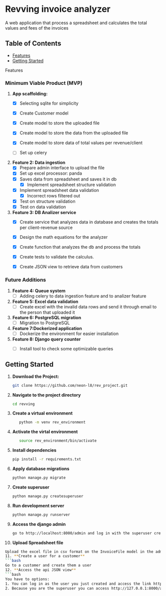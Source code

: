# Revving invoice analyzer
A web application that process a spreadsheet and calculates the total values and fees of the invoices 

## Table of Contents

- [Features](#features)
- [Getting Started](#getting-started)


Features

### Minimum Viable Product (MVP)

1. **App scaffolding:**
   - [x] Selecting sqlite for simplicity
   - [x] Create Customer model
   - [x] Create model to store the uploaded file
   - [x] Create model to store the data from the uploaded file
   - [x] Create model to store data of total values per revenue/client
   - [ ] Set up celery


2. **Feature 2: Data ingestion**
   - [x] Prepare admin interface to upload the file
   - [x] Set up excel processor: panda
   - [x] Saves data from spreadsheet and saves it in db
      - [x] Implement spreadsheet structure validation
   - [x] Implement spreadsheet data validation
      - [x] Incorrect rows filtered out
   - [x] Test on structure validation
   - [x] Test on data validation

3. **Feature 3: DB Analizer service**
   - [x] Create service that analyzes data in database and creates the totals per client-revenue source
   - [x] Design the math equations for the analyzer
   - [x] Create function that analyzes the db and process the totals
   - [x] Create tests to validate the calculus.
   - [x] Create JSON view to retrieve data from customers


### Future Additions

1. **Feature 4: Queue system**
   - [ ] Adding celery to data ingestion feature and to analizer feature

2. **Feature 5: Excel data validation**
   - [ ] Create excel with the invalid data rows and send it through email to the person that uploaded it

3. **Feature 6: PostgreSQL migration**
   - [ ] Migration to PostgreSQL

4. **Feature 7:Dockerized application**
   - [ ] Dockerize the environment for easier installation

5. **Feature 8: Django query counter**
   - [ ] Install tool to check some optimizable queries


## Getting Started
1. **Download the Project:**
   ```bash
   git clone https://github.com/neon-l8/rev_project.git
2. **Navigate to the project directory**
   ```bash
   cd revving
3. **Create a virtual environment**
   ```bash
      python -m venv rev_environment
4. **Activate the virtal environment**
   ```bash
      source rev_environment/bin/activate
5. **Install dependencies**
   ```bash
   pip install -r requirements.txt
6. **Apply database migrations**
   ```bash
   python manage.py migrate
7. **Create superuser**
   ```bash
   python manage.py createsuperuser
8. **Run development server**
   ```bash
   python manage.py runserver
9. **Access the django admin**
   ```bash
   go to http://localhost:8000/admin and log in with the superuser credentials.
10. **Upload Spreadsheet file** 
   ```bash
   Upload the excel file in csv format on the InvoiceFile model in the admin page.
11. **Create a user for a customer**
   ```bash
   Go to a customer and create them a user
12. **Access the api JSON view**
   ```bash
   You have to options:
   1. You can log in as the user you just created and access the link http://127.0.0.1:8000/api/revenue_list/
   2. Because you are the superuser you can access http://127.0.0.1:8000/api/revenue_list/?customer_id={id of any customer}
